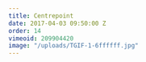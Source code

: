 ```yaml
---
title: Centrepoint
date: 2017-04-03 09:50:00 Z
order: 14
vimeoid: 209904420
image: "/uploads/TGIF-1-6ffffff.jpg"
---
```



